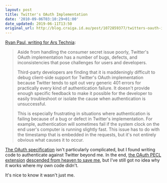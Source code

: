 ```yaml
---
layout: post
title: Twitter's OAuth Implementation
date: '2010-09-06T03:10:29+01:00'
date_updated: 2019-06-11T13:50
original_url: http://blog.craiga.id.au/post/1072859377/twitters-oauth-implementation
---
```


[Ryan Paul, writing for Ars Technia](http://arstechnica.com/security/guides/2010/09/twitter-a-case-study-on-how-to-do-oauth-wrong.ars/):

> Aside from handling the consumer secret issue poorly, Twitter's OAuth implementation has a number of bugs, defects, and inconsistencies that pose challenges for users and developers.
> 
> Third-party developers are finding that it is maddeningly difficult to debug client-side support for Twitter's OAuth implementation because Twitter tends to spit out very generic 401 errors for practically every kind of authentication failure. It doesn't provide enough specific feedback to make it possible for the developer to easily troubleshoot or isolate the cause when authentication is unsuccessful.
> 
> This is especially frustrating in situations where authentication is failing because of a bug or defect in Twitter's implementation. For example, authentication will sometimes fail if the system clock on the end user's computer is running slightly fast. This issue has to do with the timestamp that is embedded in the requests, but it's not entirely obvious what causes it to occur.

[The OAuth specification](http://oauth.net/) isn't particularly complicated, but I found writing code to authenticate against Twitter beyond me. In the end, [the OAuth PECL extension](http://pecl.php.net/package/oauth) [descended from heaven to save me](http://toys.lerdorf.com/archives/50-Using-pecloauth-to-post-to-Twitter.html), but I've still got no idea why it works where my own code didn't.

It's nice to know it wasn't just me.
